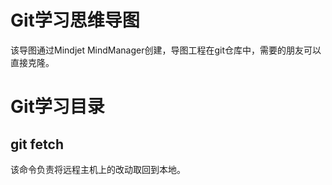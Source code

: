 # Git学习思维导图
该导图通过Mindjet MindManager创建，导图工程在git仓库中，需要的朋友可以直接克隆。
# Git学习目录
## git fetch
该命令负责将远程主机上的改动取回到本地。
